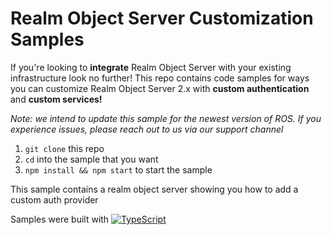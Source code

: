 # Realm Object Server Customization Samples

If you're looking to __integrate__ Realm Object Server with your existing infrastructure look no further!
This repo contains code samples for ways you can customize Realm Object Server 2.x with __custom authentication__ and __custom services!__

*Note: we intend to update this sample for the newest version of ROS.  If you experience issues, please reach out to us via our support channel*

1. `git clone` this repo
2. `cd` into the sample that you want
3. `npm install && npm start` to start the sample

This sample contains a realm object server showing you how to add a custom auth provider 

Samples were built with  [![TypeScript](https://badges.frapsoft.com/typescript/love/typescript.svg?v=101)](https://github.com/ellerbrock/typescript-badges/)
